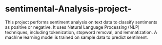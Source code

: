 # sentimental-Analysis-project-
This project performs sentiment analysis on text data to classify sentiments as positive or negative. It uses Natural Language Processing (NLP) techniques, including tokenization, stopword removal, and lemmatization. A machine learning model is trained on sample data to predict sentiment.
